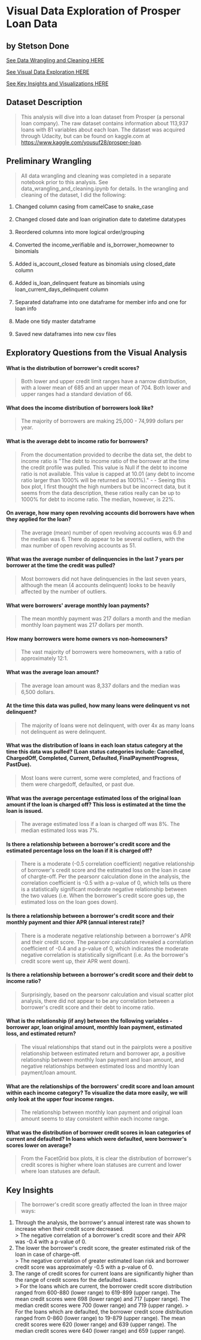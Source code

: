 # Visual Data Exploration of Prosper Loan Data
## by Stetson Done

[See Data Wrangling and Cleaning HERE](data_wrangling_and_cleaning.ipynb)

[See Visual Data Exploration HERE](Part_I_exploration_template.ipynb)

[See Key Insights and Visualizations HERE](part_II_visualization_presentation.ipynb)

## Dataset Description

>This analysis will dive into a loan dataset from Prosper (a personal loan company). The raw dataset contains information about 113,937 loans with 81 variables about each loan. The dataset was acquired through Udacity, but can be found on kaggle.com at https://www.kaggle.com/yousuf28/prosper-loan. 


## Preliminary Wrangling

>All data wrangling and cleaning was completed in a separate notebook prior to this analysis. See data_wrangling_and_cleaning.ipynb for details. In the wrangling and cleaning of the dataset, I did the following:

 <ol>
    <li>Changed column casing from camelCase to snake_case</li>
    <br/>
    <li>Changed closed date and loan origination date to datetime datatypes</li>
    <br/>
    <li>Reordered columns into more logical order/grouping</li>
    <br/>
    <li>Converted the income_verifiable and is_borrower_homeowner to binomials</li>
    <br/>
    <li>Added is_account_closed feature as binomials using closed_date column</li>
    <br/>
    <li>Added is_loan_delinquent feature as binomials using loan_current_days_delinquent column</li>
    <br/>
    <li>Separated dataframe into one dataframe for member info and one for loan info</li>
    <br/>
    <li>Made one tidy master dataframe</li>
    <br/>
    <li>Saved new dataframes into new csv files</li>
 </ol>


## Exploratory Questions from the Visual Analysis 

#### What is the distribution of borrower's credit scores?
>Both lower and upper credit limit ranges have a narrow distribution, with a lower mean of 685 and an upper mean of 704. Both lower and upper ranges had a standard deviation of 66.

#### What does the income distribution of borrowers look like?
> The majority of borrowers are making 25,000 - 74,999 dollars per year.  

#### What is the average debt to income ratio for borrowers?
> From the documentation provided to decribe the data set, the debt to income ratio is "The debt to income ratio of the borrower at the time the credit profile was pulled. This value is Null if the debt to income ratio is not available. This value is capped at 10.01 (any debt to income ratio larger than 1000% will be returned as 1001%)." - - Seeing this box plot, I first thought the high numbers but be incorrect data, but it seems from the data description, these ratios really can be up to 1000% for debt to income ratio. The median, however, is 22%.

#### On average, how many open revolving accounts did borrowers have when they applied for the loan?
> The average (mean) number of open revolving accounts was 6.9 and the median was 6. There do appear to be several outliers, with the max number of open revolving accounts as 51.

#### What was the average number of delinquencies in the last 7 years per borrower at the time the credit was pulled?
> Most borrowers did not have delinquencies in the last seven years, although the mean (4 accounts delinquent) looks to be heavily affected by the number of outliers. 

#### What were borrowers' average monthly loan payments?
> The mean monthly payment was 217 dollars a month and the median monthly loan payment was 217 dollars per month.

#### How many borrowers were home owners vs non-homeowners?
> The vast majority of borrowers were homeowners, with a ratio of approximately 12:1. 

#### What was the average loan amount?
> The average loan amount was 8,337 dollars and the median was 6,500 dollars. 

#### At the time this data was pulled, how many loans were delinquent vs not delinquent?
> The majority of loans were not delinquent, with over 4x as many loans not delinquent as were delinquent.

#### What was the distribution of loans in each loan status category at the time this data was pulled? (Loan status categories include: Cancelled, ChargedOff, Completed, Current, Defaulted, FinalPaymentProgress, PastDue). 
> Most loans were current, some were completed, and fractions of them were chargedoff, defaulted, or past due.

#### What was the average percentage estimated loss of the original loan amount if the loan is charged off? This loss is estimated at the time the loan is issued.
> The average estimated loss if a loan is charged off was 8%. The median estimated loss was 7%.

#### Is there a relationship between a borrower's credit score and the estimated percentage loss on the loan if it is charged off? 
> There is a moderate (-0.5 correlation coefficient) negative relationship of borrower's credit score and the estimated loss on the loan in case of chargte-off. Per the pearsonr calculation done in the analysis, the correlation coefficient is -0.5 with a p-value of 0, which tells us there is a statistically significant moderate negative relationship between the two values (i.e. When the borrower's credit score goes up, the estimated loss on the loan goes down). 

#### Is there a relationship between a borrower's credit score and their monthly payment and thier APR (annual interest rate)?
> There is a moderate negative relationship between a borrower's APR and their credit score. The pearsonr calculation revealed a correlation coefficient of -0.4 and a p-value of 0, which indicates the moderate negative correlation is statistically significant (i.e. As the borrower's credit score went up, their APR went down). 

#### Is there a relationship between a borrower's credit score and their debt to income ratio?
> Surprisingly, based on the pearsonr calculation and visual scatter plot analysis, there did not appear to be any correlation between a borrower's credit score and their debt to income ratio.

#### What is the relationship (if any) between the following variables - borrower apr, loan original amount, monthly loan payment, estimated loss, and estimated return?
> The visual relationships that stand out in the pairplots were a positive relationship between estimated return and borrower apr, a positive relationship between monthly loan payment and loan amount, and negative relationships between estimated loss and monthly loan payment/loan amount.

#### What are the relationships of the borrowers' credit score and loan amount within each income category? To visualize the data more easily, we will only look at the upper four income ranges.
> The relationship between monthly loan payment and original loan amount seems to stay consistent within each income range.
    
#### What was the distribution of borrower credit scores in loan categories of current and defaulted? In loans which were defaulted, were borrower's scores lower on average?
> From the FacetGrid box plots, it is clear the distribution of borrower's credit scores is higher where loan statuses are current and lower where loan statuses are default.


## Key Insights 

> The borrower's credit score greatly affected the loan in three major ways: 
<ol>
<li>Through the analysis, the borrower's annual interest rate was shown to increase when their credit score decreased.</li> 
> The negative correlation of a borrower's credit score and their APR was -0.4 with a p-value of 0.
</br>
<li>The lower the borrower's credit score, the greater estimated risk of the loan in case of charge-off.</li>
> The negative correlation of greater estimated loan risk and borrower credit score was approximately -0.5 with a p-value of 0.
</br>
<li>The range of credit scores for current loans are significantly higher than the range of credit scores for the defaulted loans.</li>
> For the loans which are current, the borrower credit score distribution ranged from 600-880 (lower range) to 619-899 (upper range). The mean credit scores were 698 (lower range) and 717 (upper range). The median credit scores were 700 (lower range) and 719 (upper range). 
> For the loans which are defaulted, the borrower credit score distribution ranged from 0-860 (lower range) to 19-879 (upper range). The mean credit scores were 620 (lower range) and 639 (upper range). The median credit scores were 640 (lower range) and 659 (upper range).
 </ol>
